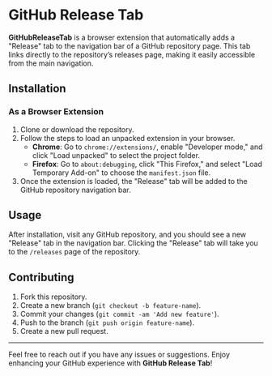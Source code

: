 # GitHub Release Tab

**GitHubReleaseTab** is a browser extension that automatically adds a "Release" tab to the navigation bar of a GitHub repository page. This tab links directly to the repository’s releases page, making it easily accessible from the main navigation.

## Installation
### As a Browser Extension

1. Clone or download the repository.
2. Follow the steps to load an unpacked extension in your browser.
   - **Chrome**: Go to `chrome://extensions/`, enable "Developer mode," and click "Load unpacked" to select the project folder.
   - **Firefox**: Go to `about:debugging`, click "This Firefox," and select "Load Temporary Add-on" to choose the `manifest.json` file.
3. Once the extension is loaded, the "Release" tab will be added to the GitHub repository navigation bar.

## Usage

After installation, visit any GitHub repository, and you should see a new "Release" tab in the navigation bar. Clicking the "Release" tab will take you to the `/releases` page of the repository.

## Contributing

1. Fork this repository.
2. Create a new branch (`git checkout -b feature-name`).
3. Commit your changes (`git commit -am 'Add new feature'`).
4. Push to the branch (`git push origin feature-name`).
5. Create a new pull request.

---

Feel free to reach out if you have any issues or suggestions. Enjoy enhancing your GitHub experience with **GitHub Release Tab**!
